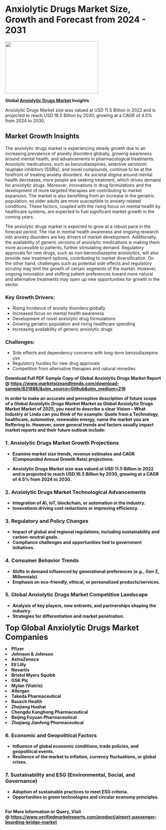 <H1>Anxiolytic Drugs Market Size, Growth and Forecast from 2024 - 2031</H1><img class="aligncenter size-medium wp-image-584254" src="https://thirdeyenews.in/wp-content/uploads/2024/09/Global-Market-Research-300x168.jpeg" alt="" width="300" height="168" /><p><strong>Global&nbsp;<a href="https://www.marketsizeandtrends.com/download-sample/831886/&amp;utm_source=Github&utm_medium=216">Anxiolytic Drugs Market</a> Insights</strong></p><p>Anxiolytic Drugs Market size was valued at USD 11.5 Billion in 2022 and is projected to reach USD 16.5 Billion by 2030, growing at a CAGR of 4.5% from 2024 to 2030.</p><p><h2>Market Growth Insights</h2> <p>The anxiolytic drugs market is experiencing steady growth due to an increasing prevalence of anxiety disorders globally, growing awareness around mental health, and advancements in pharmacological treatments. Anxiolytic medications, such as benzodiazepines, selective serotonin reuptake inhibitors (SSRIs), and novel compounds, continue to be at the forefront of treating anxiety disorders. As societal stigma around mental health decreases, more people are seeking treatment, which drives demand for anxiolytic drugs. Moreover, innovations in drug formulations and the development of more targeted therapies are contributing to market expansion. The market is also benefiting from an increase in the geriatric population, as older adults are more susceptible to anxiety-related conditions. These factors, coupled with the rising focus on mental health by healthcare systems, are expected to fuel significant market growth in the coming years.</p> <p><strong></strong></p> <p>The anxiolytic drugs market is expected to grow at a robust pace in the forecast period. The rise in mental health awareness and ongoing research into anxiety disorders are key drivers of market development. Additionally, the availability of generic versions of anxiolytic medications is making them more accessible to patients, further stimulating demand. Regulatory approvals for new drugs, such as non-benzodiazepine anxiolytics, will also provide new treatment options, contributing to market diversification. On the other hand, challenges such as potential side effects and regulatory scrutiny may limit the growth of certain segments of the market. However, ongoing innovation and shifting patient preferences toward more natural and alternative treatments may open up new opportunities for growth in the sector. <h3>Key Growth Drivers:</h3> <ul> <li>Rising incidence of anxiety disorders globally</li> <li>Increased focus on mental health awareness</li> <li>Development of novel anxiolytic drug formulations</li> <li>Growing geriatric population and rising healthcare spending</li> <li>Increasing availability of generic anxiolytic drugs</li> </ul> <h3>Challenges:</h3> <ul> <li>Side effects and dependency concerns with long-term benzodiazepine use</li> <li>Regulatory hurdles for new drug approvals</li> <li>Competition from alternative therapies and natural remedies</li> </ul> <p><strong></p><p><span class=""><strong>Download Full PDF Sample Copy of Global Anxiolytic Drugs Market Report</strong> @ <a href="https://www.marketsizeandtrends.com/download-sample/831886/&amp;utm_source=Github&utm_medium=216" target="_blank">https://www.marketsizeandtrends.com/download-sample/831886/&amp;utm_source=Github&utm_medium=216</a></span></p><p>In order to make an accurate and perceptive description of future scope of a Global&nbsp;Anxiolytic Drugs Market Market as Global&nbsp;Anxiolytic Drugs Market Market of 2025, you need to describe a clear Vision &ndash; What Industry or Linda can you think of for example: Quote from a Technology, healthcare, automotive, renewable energy, name the market you are Reffering to. However, some general trends and factors usually impact market reports and their future outlook include:</p><h3>1.&nbsp;<strong>Anxiolytic Drugs Market Growth Projections</strong></h3><ul><li>Examine market size trends, revenue estimates and CAGR (Compounded Annual Growth Rate) projections.</li><li><p>Anxiolytic Drugs Market size was valued at USD 11.5 Billion in 2022 and is projected to reach USD 16.5 Billion by 2030, growing at a CAGR of 4.5% from 2024 to 2030.</p></li></ul><h3>2.&nbsp;<strong>Anxiolytic Drugs Market Technological Advancements</strong></h3><ul><li>Integration of AI, IoT, blockchain, or automation in the industry.</li><li>Innovations driving cost reductions or improving efficiency.</li></ul><h3>3.&nbsp;<strong>Regulatory and Policy Changes</strong></h3><ul><li>Impact of global and regional regulations, including sustainability and carbon-neutral goals.</li><li>Compliance challenges and opportunities tied to government initiatives.</li></ul><h3>4.&nbsp;<strong>Consumer Behavior Trends</strong></h3><ul><li>Shifts in demand influenced by generational preferences (e.g., Gen Z, Millennials).</li><li>Emphasis on eco-friendly, ethical, or personalized products/services.</li></ul><h3>5.&nbsp;<strong>Global Anxiolytic Drugs Market Competitive Landscape</strong></h3><ul><li>Analysis of key players, new entrants, and partnerships shaping the industry.</li><li>Strategies for differentiation and market penetration.</li></ul><p data-pm-slice="1 1 []"><span style="color: inherit; font-family: inherit; font-size: 25px;">Top Global Anxiolytic Drugs Market Companies</span></p><div class="" data-test-id=""><p><li>Pfizer</li><li> Johnson & Johnson</li><li> AstraZeneca</li><li> Eli Lilly</li><li> Novartis</li><li> Bristol Myers Squibb</li><li> GSK Plc</li><li> Mylan (Viatris)</li><li> Allergan</li><li> Takeda Pharmaceutical</li><li> Bausch Health</li><li> Zhejiang Huahai</li><li> Chengdu Kanghong Pharmaceutical</li><li> Beijing Fuyuan Pharmaceutical</li><li> Zhejiang Jianfeng Pharmaceutical</li></p></div><h3>6.&nbsp;<strong>Economic and Geopolitical Factors</strong></h3><ul><li>Influence of global economic conditions, trade policies, and geopolitical events.</li><li>Resilience of the market to inflation, currency fluctuations, or global crises.</li></ul><h3>7.&nbsp;<strong>Sustainability and ESG (Environmental, Social, and Governance)</strong></h3><ul><li>Adoption of sustainable practices to meet ESG criteria.</li><li>Opportunities in green technologies and circular economy principles.</li></ul><h2><strong style="font-size: 14px;">For More Information or Query, Visit @&nbsp;</strong><a style="background-color: #ffffff; font-size: 14px;" href="https://www.marketsizeandtrends.com/report/anxiolytic-drugs-market/" target="_blank">https://www.verifiedmarketreports.com/product/airport-passenger-boarding-bridge-market</a></h2>
